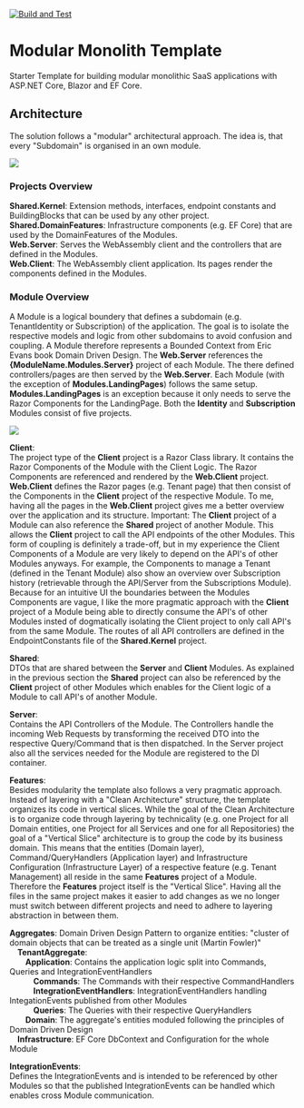 [![Build and Test](https://github.com/DavidEggenberger/ASPNETCore.Blazor.ModularMonolith.Template/actions/workflows/Build_Test.yml/badge.svg)](https://github.com/DavidEggenberger/ASPNETCore.Blazor.ModularMonolith.Template/actions/workflows/Build_Test.yml)

# Modular Monolith Template

Starter Template for building modular monolithic SaaS applications with ASP.NET Core, Blazor and EF Core.

## Architecture

The solution follows a "modular" architectural approach. The idea is, that every "Subdomain" is organised in an own module. 

<img src="https://raw.githubusercontent.com/DavidEggenberger/ModularMonolith.SaaS.Template/main/Assets/ArchitectureOverview.png" />

### Projects Overview

**Shared.Kernel**: Extension methods, interfaces, endpoint constants and BuildingBlocks that can be used by any other project. <br/>
**Shared.DomainFeatures**: Infrastructure components (e.g. EF Core) that are used by the DomainFeatures of the Modules.<br/> 
**Web.Server**: Serves the WebAssembly client and the controllers that are defined in the Modules.<br/>
**Web.Client**: The WebAssembly client application. Its pages render the components defined in the Modules.<br/>

### Module Overview

A Module is a logical boundery that defines a subdomain (e.g. TenantIdentity or Subscription) of the application. The goal is to isolate the respective models and logic from other subdomains to avoid confusion and coupling. A Module therefore represents a Bounded Context from Eric Evans book Domain Driven Design. 
The **Web.Server** references the **{ModuleName.Modules.Server}** project of each Module. The there defined controllers/pages are then served by the **Web.Server**. Each Module (with the exception of **Modules.LandingPages**) follows the same setup. **Modules.LandingPages** is an exception because it only needs to serve the Razor Components for the LandingPage. Both the **Identity** and **Subscription** Modules consist of five projects.

<img src="https://raw.githubusercontent.com/DavidEggenberger/ModularMonolith.SaaS.Template/main/Assets/ModuleOverview.png" />

**Client**:
<br/>The project type of the **Client** project is a Razor Class library. It contains the Razor Components of the Module with the Client Logic. The Razor Components are referenced and rendered by the **Web.Client** project. **Web.Client** defines the Razor pages (e.g. Tenant page) that then consist of the Components in the **Client** project of the respective Module. To me, having all the pages in the **Web.Client** project gives me a better overview over the application and its structure. Important: The **Client** project of a Module can also reference the **Shared** project of another Module. This allows the **Client** project to call the API endpoints of the other Modules. This form of coupling is definitely a trade-off, but in my experience the Client Components of a Module are very likely to depend on the API's of other Modules anyways. For example, the Components to manage a Tenant (defined in the Tenant Module) also show an overview over Subscription history (retrievable through the API/Server from the Subscriptions Module). Because for an intuitive UI the boundaries between the Modules Components are vague, I like the more pragmatic approach with the **Client** project of a Module being able to directly consume the API's of other Modules insted of dogmatically isolating the Client project to only call API's from the same Module. The routes of all API controllers are defined in the EndpointConstants file of the **Shared.Kernel** project. <br/>

**Shared**: 
<br/>DTOs that are shared between the **Server** and **Client** Modules. As explained in the previous section the **Shared** project can also be referenced by the **Client** project of other Modules which enables for the Client logic of a Module to call API's of another Module. <br/> 

**Server**: 
<br/>Contains the API Controllers of the Module. The Controllers handle the incoming Web Requests by transforming the received DTO into the respective Query/Command that is then dispatched. In the Server project also all the services needed for the Module are registered to the DI container.<br/>

**Features**: 
<br/>Besides modularity the template also follows a very pragmatic approach. Instead of layering with a "Clean Architecture" structure, the template organizes its code in vertical slices. While the goal of the Clean Architecture is to organize code through layering by technicality (e.g. one Project for all Domain entities, one Project for all Services and one for all Repositories) the goal of a "Vertical Slice" architecture is to group the code by its business domain. This means that the entities (Domain layer), Command/QueryHandlers (Application layer) and Infrastructure Configuration (Infrastructure Layer) of a respective feature (e.g. Tenant Management) all reside in the same **Features** project of a Module. Therefore the **Features** project itself is the "Vertical Slice". Having all the files in the same project makes it easier to add changes as we no longer must switch between different projects and need to adhere to layering abstraction in between them. 


**Aggregates**: Domain Driven Design Pattern to organize entities: "cluster of domain objects that can be treated as a single unit (Martin Fowler)"<br/>
 **TenantAggregate**: <br/>
  **Application**: Contains the application logic split into Commands, Queries and IntegrationEventHandlers<br/> 
   **Commands**: The Commands with their respective CommandHandlers <br/>
   **IntegrationEventHandlers**: IntegrationEventHandlers handling IntegationEvents published from other Modules<br/>
   **Queries**: The Queries with their respective QueryHandlers <br/>
  **Domain**: The aggregate's entities moduled following the principles of Domain Driven Design <br/> 
 **Infrastructure**: EF Core DbContext and Configuration for the whole Module<br/>

**IntegrationEvents**: 
<br/>Defines the IntegrationEvents and is intended to be referenced by other Modules so that the published IntegrationEvents can be handled which enables cross Module communication.




